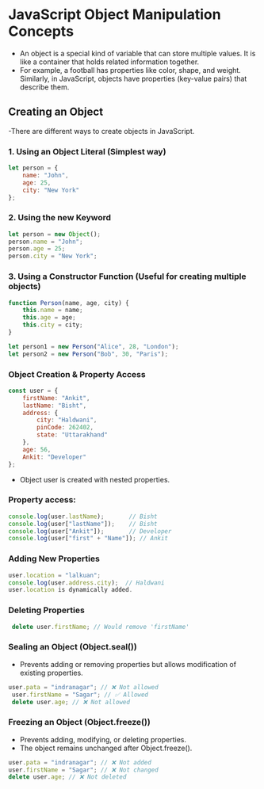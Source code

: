 # JavaScript Object Manipulation Concepts

- An object is a special kind of variable that can store multiple values. It is like a container that holds related information together.
- For example, a football has properties like color, shape, and weight. Similarly, in JavaScript, objects have properties (key-value pairs) that describe them.

## Creating an Object
-There are different ways to create objects in JavaScript.

### 1. Using an Object Literal (Simplest way)
```javascript
let person = {  
    name: "John",  
    age: 25,  
    city: "New York"  
};
``` 

### 2. Using the new Keyword
```javascript
let person = new Object();  
person.name = "John";  
person.age = 25;  
person.city = "New York";
```  
### 3. Using a Constructor Function (Useful for creating multiple objects)
```javascript
function Person(name, age, city) {  
    this.name = name;  
    this.age = age;  
    this.city = city;  
}  

let person1 = new Person("Alice", 28, "London");  
let person2 = new Person("Bob", 30, "Paris");
```  

### Object Creation & Property Access
```javascript
const user = {
    firstName: "Ankit",
    lastName: "Bisht",
    address: {
        city: "Haldwani",
        pinCode: 262402,
        state: "Uttarakhand"
    },
    age: 56,
    Ankit: "Developer"
};
```
- Object user is created with nested properties.

### Property access:
```javascript
console.log(user.lastName);       // Bisht
console.log(user["lastName"]);    // Bisht
console.log(user["Ankit"]);       // Developer
console.log(user["first" + "Name"]); // Ankit
```
### Adding New Properties
```javascript
user.location = "lalkuan";
console.log(user.address.city);  // Haldwani
user.location is dynamically added.
```

### Deleting Properties
```javascript
 delete user.firstName; // Would remove 'firstName'
```

### Sealing an Object (Object.seal())
- Prevents adding or removing properties but allows modification of existing properties.
```javascript
user.pata = "indranagar"; // ❌ Not allowed
 user.firstName = "Sagar"; // ✅ Allowed
 delete user.age; // ❌ Not allowed
```

### Freezing an Object (Object.freeze())
- Prevents adding, modifying, or deleting properties.
- The object remains unchanged after Object.freeze().
```javascript
user.pata = "indranagar"; // ❌ Not added
user.firstName = "Sagar"; // ❌ Not changed
delete user.age; // ❌ Not deleted
``` 
